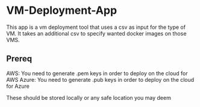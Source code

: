 # VM-Deployment-App

This app is a vm deployment tool that uses a csv as input for the type of VM.
It takes an additional csv to specify wanted docker images on those VMS.

## Prereq
AWS: You need to generate .pem keys in order to deploy on the cloud for AWS
Azure: You need to generate .pub keys in order to deploy on the cloud for Azure

These should be stored locally or any safe location you may deem
